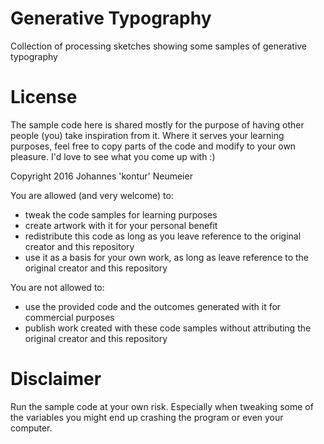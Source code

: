 # Generative Typography
Collection of processing sketches showing some samples of generative typography

# License
The sample code here is shared mostly for the purpose of having other people (you) take inspiration from it. Where it serves your learning purposes, feel free to copy parts of the code and modify to your own pleasure. I'd love to see what you come up with :)

Copyright 2016 Johannes 'kontur' Neumeier

You are allowed (and very welcome) to:
- tweak the code samples for learning purposes
- create artwork with it for your personal benefit
- redistribute this code as long as you leave reference to the original creator and this repository
- use it as a basis for your own work, as long as leave reference to the original creator and this repository

You are not allowed to:
- use the provided code and the outcomes generated with it for commercial purposes
- publish work created with these code samples without attributing the original creator and this repository


# Disclaimer
Run the sample code at your own risk. Especially when tweaking some of the variables you might end up crashing the program or even your computer.